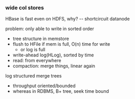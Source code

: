 ### wide col stores

HBase is fast even on HDFS, why? -- shortcircuit datanode

problem: only able to write in sorted order
- tree structure in memstore
- flush to HFile if mem is full, O(n) time for write
  - or log is full
- write-ahead log(HLog), sorted by time
- read: from everywhere
- compaction: merge things, linear again

log structured merge trees
- throughput oriented/bounded
- whereas in RDBMS, B+ tree, seek time bound